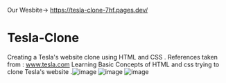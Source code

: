 Our Wesbite->        https://tesla-clone-7hf.pages.dev/

# Tesla-Clone
Creating a Tesla's  website clone using HTML and CSS . References taken from : www.tesla.com
Learning Basic Concepts of HTML and css trying to clone Tesla's website 
.![image](https://user-images.githubusercontent.com/96817102/206970312-42701d43-b384-4b57-8f50-2fd4c12aba74.png)
![image](https://user-images.githubusercontent.com/96817102/206970393-a4064ab0-0e0f-42d4-a2c2-01b0d5955532.png)
![image](https://user-images.githubusercontent.com/96817102/206970421-99ff5316-5fb4-4e6e-bc1f-b7d50cabc57f.png)
